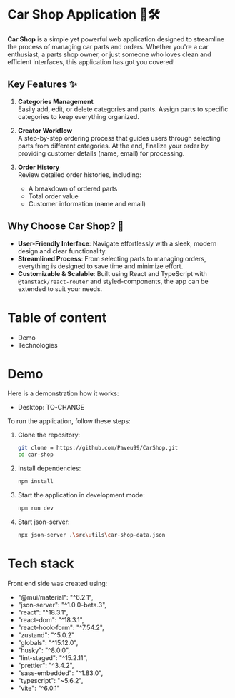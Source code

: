 # Car Shop Application 🚗🛠️

**Car Shop** is a simple yet powerful web application designed to streamline the process of managing car parts and orders. Whether you're a car enthusiast, a parts shop owner, or just someone who loves clean and efficient interfaces, this application has got you covered!

## Key Features ✨

1. **Categories Management**  
   Easily add, edit, or delete categories and parts. Assign parts to specific categories to keep everything organized.  

2. **Creator Workflow**  
   A step-by-step ordering process that guides users through selecting parts from different categories. At the end, finalize your order by providing customer details (name, email) for processing.  

3. **Order History**  
   Review detailed order histories, including:  
   - A breakdown of ordered parts  
   - Total order value  
   - Customer information (name and email)  

## Why Choose Car Shop? 🤔

- **User-Friendly Interface**: Navigate effortlessly with a sleek, modern design and clear functionality.  
- **Streamlined Process**: From selecting parts to managing orders, everything is designed to save time and minimize effort.  
- **Customizable & Scalable**: Built using React and TypeScript with `@tanstack/react-router` and styled-components, the app can be extended to suit your needs.

# Table of content
- Demo
- Technologies

# Demo
Here is a demonstration how it works:
- Desktop: TO-CHANGE

To run the application, follow these steps:

1. Clone the repository:
    ```bash
    git clone = https://github.com/Paveu99/CarShop.git
    cd car-shop
    ```

2. Install dependencies:
    ```bash
    npm install
    ```

3. Start the application in development mode:
    ```bash
    npm run dev
    ```

4. Start json-server:
    ```bash
    npx json-server .\src\utils\car-shop-data.json
    ```

# Tech stack
Front end side was created using:
- "@mui/material": "^6.2.1",
- "json-server": "^1.0.0-beta.3",
- "react": "^18.3.1",
- "react-dom": "^18.3.1",
- "react-hook-form": "^7.54.2",
- "zustand": "^5.0.2"
- "globals": "^15.12.0",
- "husky": "^8.0.0",
- "lint-staged": "^15.2.11",
- "prettier": "^3.4.2",
- "sass-embedded": "^1.83.0",
- "typescript": "~5.6.2",
- "vite": "^6.0.1"
